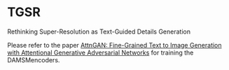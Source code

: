 # TGSR
Rethinking Super-Resolution as Text-Guided Details Generation

Please refer to the paper [AttnGAN: Fine-Grained Text to Image Generation with Attentional Generative Adversarial Networks](http://openaccess.thecvf.com/content_cvpr_2018/papers/Xu_AttnGAN_Fine-Grained_Text_CVPR_2018_paper.pdf) for training the DAMSMencoders.
